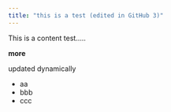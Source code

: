 ```yaml
---
title: "this is a test (edited in GitHub 3)"
---
```

 
This is a content test..... 

**more**

updated dynamically

- aa
- bbb
- ccc
